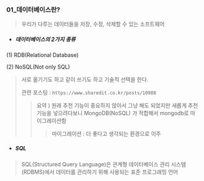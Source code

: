 ### 01_데이터베이스란?

> 우리가 다루는 데이터들을 저장, 수정, 삭제할 수 있는 소프트웨어 

* ##### 데이터베이스의 2가지 종류 

(1) RDB(Relational Database)

(2) NoSQL(Not only SQL)

> 서로 옮기기도 하고 같이 쓰기도 하고 기술적 선택을 한다. 
>
> 관련 포스팅 : `https://www.sharedit.co.kr/posts/10988`
>
> > 요약 ) 원래 추천 기능이 중요하지 않아서 그냥 해도 되었지만 새롭게 추천 기능을 넣으려다보니 MongoDB(NoSQL) 가 적합해서 mongodb로 마이그레이션함
> >
> > > 마이그레이션 : 더 좋다고 생각되는 환경으로 이주 



* ##### SQL

> SQL(Structured Query Language)은 관계형 데이터베이스 관리 시스템(RDBMS)에서 데이터를 관리하기 위해 사용되는 표준 프로그래밍 언어 

